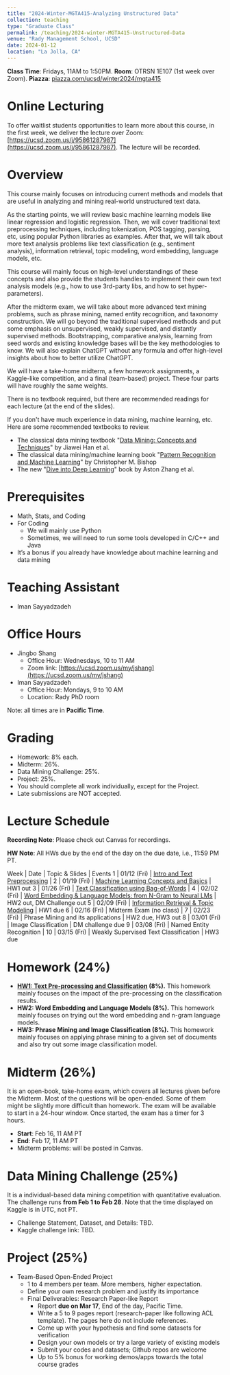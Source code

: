```yaml
---
title: "2024-Winter-MGTA415-Analyzing Unstructured Data"
collection: teaching
type: "Graduate Class"
permalink: /teaching/2024-winter-MGTA415-Unstructured-Data
venue: "Rady Management School, UCSD"
date: 2024-01-12
location: "La Jolla, CA"
---
```


**Class Time**: Fridays, 11AM to 1:50PM.  **Room**: OTRSN 1E107 (1st week over Zoom).  **Piazza**: [piazza.com/ucsd/winter2024/mgta415](https://piazza.com/ucsd/winter2024/mgta415)


Online Lecturing
======

To offer waitlist students opportunities to learn more about this course, in the first week, we deliver the lecture over Zoom: [https://ucsd.zoom.us/j/95861287987](https://ucsd.zoom.us/j/95861287987). The lecture will be recorded. 


Overview
======

This course mainly focuses on introducing current methods and models that are useful in analyzing and mining real-world unstructured text data.

As the starting points, we will review basic machine learning models like linear regression and logistic regression. Then, we will cover traditional text preprocessing techniques, including tokenization, POS tagging, parsing, etc, using popular Python libraries as examples. After that, we will talk about more text analysis problems like text classification (e.g., sentiment analysis), information retrieval, topic modeling, word embedding, language models, etc.

This course will mainly focus on high-level understandings of these concepts and also provide the students handles to implement their own text analysis models (e.g., how to use 3rd-party libs, and how to set hyper-parameters).

After the midterm exam, we will take about more advanced text mining problems, such as phrase mining, named entity recognition, and taxonomy construction. We will go beyond the traditional supervised methods and put some emphasis on unsupervised, weakly supervised, and distantly supervised methods. Bootstrapping, comparative analysis, learning from seed words and existing knowledge bases will be the key methodologies to know. We will also explain ChatGPT without any formula and offer high-level insights about how to better utilize ChatGPT.

We will have a take-home midterm, a few homework assignments, a Kaggle-like competition, and a final (team-based) project. These four parts will have roughly the same weights.

There is no textbook required, but there are recommended readings for each lecture (at the end of the slides).

If you don't have much experience in data mining, machine learning, etc. Here are some recommended textbooks to review.

- The classical data mining textbook "[Data Mining: Concepts and Techniques](https://books.google.com/books/about/Data_Mining_Concepts_and_Techniques.html?id=pQws07tdpjoC&source=kp_book_description)" by Jiawei Han et al.
- The classical data mining/machine learning book "[Pattern Recognition and Machine Learning](https://books.google.com/books/about/Pattern_Recognition_and_Machine_Learning.html?id=HL4HrgEACAAJ&source=kp_book_description)" by Christopher M. Bishop
- The new "[Dive into Deep Learning](https://d2l.ai/)" book by Aston Zhang et al.


Prerequisites
======

- Math, Stats, and Coding
- For Coding
    - We will mainly use Python
    - Sometimes, we will need to run some tools developed in C/C++ and Java
- It’s a bonus if you already have knowledge about machine learning and data mining

Teaching Assistant
======

- Iman Sayyadzadeh

Office Hours
======

- Jingbo Shang
    - Office Hour: Wednesdays, 10 to 11 AM
    - Zoom link: [https://ucsd.zoom.us/my/jshang](https://ucsd.zoom.us/my/jshang)
- Iman Sayyadzadeh
    - Office Hour: Mondays, 9 to 10 AM
    - Location: Rady PhD room

Note: all times are in **Pacific Time**.

Grading
======

- Homework: 8% each. 
- Midterm: 26%.
- Data Mining Challenge: 25%.
- Project: 25%.
- You should complete all work individually, except for the Project.
- Late submissions are NOT accepted.

Lecture Schedule
======

**Recording Note**: Please check out Canvas for recordings.

**HW Note**: All HWs due by the end of the day on the due date, i.e., 11:59 PM PT. 

Week | Date        | Topic & Slides                                              | Events
1    | 01/12 (Fri) | [Intro and Text Preprocessing](https://www.dropbox.com/scl/fo/rhakbu37xk37v7j4ckypj/h?rlkey=d20gj3dgqtfhzv9bkzqmjelmt&dl=0) | 
2    | 01/19 (Fri) | [Machine Learning Concepts and Basics](https://www.dropbox.com/scl/fo/pv3br5ec7cv3u41hmi80f/h?rlkey=di3c7w7h4tj8z14lr486pu80l&dl=0) | HW1 out
3    | 01/26 (Fri) | [Text Classification using Bag-of-Words](https://www.dropbox.com/scl/fo/b20g75qlm482gvue44hwz/h?rlkey=rj6wfwv076ukh456akd84ch0l&dl=0) | 
4    | 02/02 (Fri) | [Word Embedding & Language Models: from N-Gram to Neural LMs](https://www.dropbox.com/scl/fo/6hep5bx6s028bcyqzocsv/h?rlkey=njl5izkmum8k0rhxg2n8srf41&dl=0) | HW2 out, DM Challenge out
5    | 02/09 (Fri) | [Information Retrieval & Topic Modeling](https://www.dropbox.com/scl/fo/pgt7h46ly26cfvkj4lvpw/h?rlkey=tpml3bvrhllpux367yvgrnqzq&dl=0) | HW1 due
6    | 02/16 (Fri) | Midterm Exam (no class) |
7    | 02/23 (Fri) | Phrase Mining and its applications | HW2 due, HW3 out
8    | 03/01 (Fri) | Image Classification | DM challenge due
9    | 03/08 (Fri) | Named Entity Recognition | 
10   | 03/15 (Fri) | Weakly Supervised Text Classification | HW3 due

Homework (24%)
======

- **[HW1: Text Pre-processing and Classification](https://www.dropbox.com/scl/fo/gf0op0ceoawhtya2bj9yu/h?rlkey=k9plhjzwwm5ffshv03lp2pgig&dl=0) (8%).** This homework mainly focuses on the impact of the pre-processing on the classification results.
- **HW2: Word Embedding and Language Models (8%).** This homework mainly focuses on trying out the word embedding and n-gram language models. 
- **HW3: Phrase Mining and Image Classification (8%).** This homework mainly focuses on applying phrase mining to a given set of documents and also try out some image classification model.

Midterm (26%)
======

It is an open-book, take-home exam, which covers all lectures given before the Midterm. Most of the questions will be open-ended. Some of them might be slightly more difficult than homework. The exam will be available to start in a 24-hour window. Once started, the exam has a timer for 3 hours.

- **Start**: Feb 16, 11 AM PT
- **End**: Feb 17, 11 AM PT
- Midterm problems: will be posted in Canvas.

Data Mining Challenge (25%)
======

It is a individual-based data mining competition with quantitative evaluation. The challenge runs **from Feb 1 to Feb 28**. Note that the time displayed on Kaggle is in UTC, not PT.

- Challenge Statement, Dataset, and Details: TBD.
- Kaggle challenge link: TBD.

Project (25%)
======

- Team-Based Open-Ended Project
    - 1 to 4 members per team. More members, higher expectation.
    - Define your own research problem and justify its importance
    - Final Deliverables: Research Paper-like Report
        - Report **due on Mar 17**, End of the day, Pacific Time. 
        - Write a 5 to 9 pages report (research-paper like following ACL template). The pages here do not include references.
        - Come up with your hypothesis and find some datasets for verification
        - Design your own models or try a large variety of existing models
        - Submit your codes and datasets; Github repos are welcome
        - Up to 5% bonus for working demos/apps towards the total course grades
